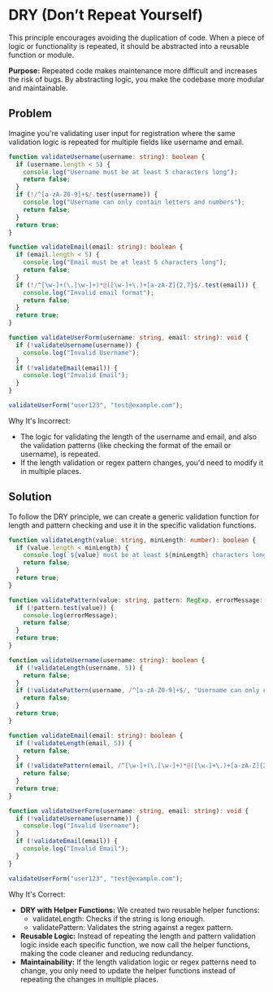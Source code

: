 # DRY (Don’t Repeat Yourself)

This principle encourages avoiding the duplication of code. When a piece of logic or functionality is repeated, it should be abstracted into a reusable function or module.

**Purpose:** Repeated code makes maintenance more difficult and increases the risk of bugs. By abstracting logic, you make the codebase more modular and maintainable.

## Problem

Imagine you're validating user input for registration where the same validation logic is repeated for multiple fields like username and email.

```ts
function validateUsername(username: string): boolean {
  if (username.length < 5) {
    console.log("Username must be at least 5 characters long");
    return false;
  }
  if (!/^[a-zA-Z0-9]+$/.test(username)) {
    console.log("Username can only contain letters and numbers");
    return false;
  }
  return true;
}

function validateEmail(email: string): boolean {
  if (email.length < 5) {
    console.log("Email must be at least 5 characters long");
    return false;
  }
  if (!/^[\w-]+(\.[\w-]+)*@([\w-]+\.)+[a-zA-Z]{2,7}$/.test(email)) {
    console.log("Invalid email format");
    return false;
  }
  return true;
}

function validateUserForm(username: string, email: string): void {
  if (!validateUsername(username)) {
    console.log("Invalid Username");
  }
  if (!validateEmail(email)) {
    console.log("Invalid Email");
  }
}

validateUserForm("user123", "test@example.com");
```

Why It's Incorrect:

- The logic for validating the length of the username and email, and also the validation patterns (like checking the format of the email or username), is repeated.
- If the length validation or regex pattern changes, you'd need to modify it in multiple places.

## Solution

To follow the DRY principle, we can create a generic validation function for length and pattern checking and use it in the specific validation functions.

```ts
function validateLength(value: string, minLength: number): boolean {
  if (value.length < minLength) {
    console.log(`${value} must be at least ${minLength} characters long`);
    return false;
  }
  return true;
}

function validatePattern(value: string, pattern: RegExp, errorMessage: string): boolean {
  if (!pattern.test(value)) {
    console.log(errorMessage);
    return false;
  }
  return true;
}

function validateUsername(username: string): boolean {
  if (!validateLength(username, 5)) {
    return false;
  }
  if (!validatePattern(username, /^[a-zA-Z0-9]+$/, "Username can only contain letters and numbers")) {
    return false;
  }
  return true;
}

function validateEmail(email: string): boolean {
  if (!validateLength(email, 5)) {
    return false;
  }
  if (!validatePattern(email, /^[\w-]+(\.[\w-]+)*@([\w-]+\.)+[a-zA-Z]{2,7}$/, "Invalid email format")) {
    return false;
  }
  return true;
}

function validateUserForm(username: string, email: string): void {
  if (!validateUsername(username)) {
    console.log("Invalid Username");
  }
  if (!validateEmail(email)) {
    console.log("Invalid Email");
  }
}

validateUserForm("user123", "test@example.com");
```

Why It's Correct:

- **DRY with Helper Functions:** We created two reusable helper functions:
  - validateLength: Checks if the string is long enough.
  - validatePattern: Validates the string against a regex pattern.
- **Reusable Logic:** Instead of repeating the length and pattern validation logic inside each specific function, we now call the helper functions, making the code cleaner and reducing redundancy.
- **Maintainability:** If the length validation logic or regex patterns need to change, you only need to update the helper functions instead of repeating the changes in multiple places.